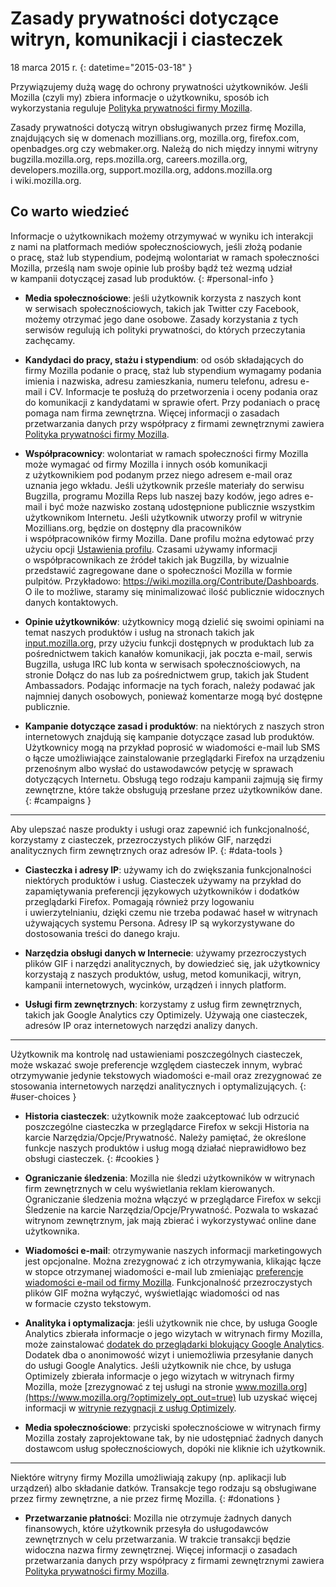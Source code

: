 # Zasady prywatności dotyczące witryn, komunikacji i ciasteczek

18 marca 2015 r.
{: datetime="2015-03-18" }

Przywiązujemy dużą wagę do ochrony prywatności użytkowników. Jeśli Mozilla (czyli my) zbiera informacje o użytkowniku, sposób ich wykorzystania reguluje [Polityka prywatności firmy Mozilla](https://www.mozilla.org/privacy/).

Zasady prywatności dotyczą witryn obsługiwanych przez firmę Mozilla, znajdujących się w domenach mozillians.org, mozilla.org, firefox.com, openbadges.org czy webmaker.org. Należą do nich między innymi witryny bugzilla.mozilla.org, reps.mozilla.org, careers.mozilla.org, developers.mozilla.org, support.mozilla.org, addons.mozilla.org i wiki.mozilla.org.

## Co warto wiedzieć

Informacje o użytkownikach możemy otrzymywać w wyniku ich interakcji z nami na platformach mediów społecznościowych, jeśli złożą podanie o pracę, staż lub stypendium, podejmą wolontariat w ramach społeczności Mozilla, prześlą nam swoje opinie lub prośby bądź też wezmą udział w kampanii dotyczącej zasad lub produktów.
{: #personal-info }

* **Media społecznościowe**: jeśli użytkownik korzysta z naszych kont w serwisach społecznościowych, takich jak Twitter czy Facebook, możemy otrzymać jego dane osobowe. Zasady korzystania z tych serwisów regulują ich polityki prywatności, do których przeczytania zachęcamy.

* **Kandydaci do pracy, stażu i stypendium**: od osób składających do firmy Mozilla podanie o pracę, staż lub stypendium wymagamy podania imienia i nazwiska, adresu zamieszkania, numeru telefonu, adresu e-mail i CV. Informacje te posłużą do przetworzenia i oceny podania oraz do komunikacji z kandydatami w sprawie ofert. Przy podaniach o pracę pomaga nam firma zewnętrzna. Więcej informacji o zasadach przetwarzania danych przy współpracy z firmami zewnętrznymi zawiera [Polityka prywatności firmy Mozilla](https://www.mozilla.org/privacy/).

* **Współpracownicy**: wolontariat w ramach społeczności firmy Mozilla może wymagać od firmy Mozilla i innych osób komunikacji z użytkownikiem pod podanym przez niego adresem e-mail oraz uznania jego wkładu. Jeśli użytkownik prześle materiały do serwisu Bugzilla, programu Mozilla Reps lub naszej bazy kodów, jego adres e-mail i być może nazwisko zostaną udostępnione publicznie wszystkim użytkownikom Internetu. Jeśli użytkownik utworzy profil w witrynie Mozillians.org, będzie on dostępny dla pracowników i współpracowników firmy Mozilla. Dane profilu można edytować przy użyciu opcji [Ustawienia profilu](https://mozillians.org/user/edit). Czasami używamy informacji o współpracownikach ze źródeł takich jak Bugzilla, by wizualnie przedstawić zagregowane dane o społeczności Mozilla w formie pulpitów. Przykładowo: <https://wiki.mozilla.org/Contribute/Dashboards>. O ile to możliwe, staramy się minimalizować ilość publicznie widocznych danych kontaktowych.

* **Opinie użytkowników**: użytkownicy mogą dzielić się swoimi opiniami na temat naszych produktów i usług na stronach takich jak [input.mozilla.org](https://input.mozilla.org/), przy użyciu funkcji dostępnych w produktach lub za pośrednictwem takich kanałów komunikacji, jak poczta e-mail, serwis Bugzilla, usługa IRC lub konta w serwisach społecznościowych, na stronie Dołącz do nas lub za pośrednictwem grup, takich jak Student Ambassadors. Podając informacje na tych forach, należy podawać jak najmniej danych osobowych, ponieważ komentarze mogą być dostępne publicznie.

* **Kampanie dotyczące zasad i produktów**: na niektórych z naszych stron internetowych znajdują się kampanie dotyczące zasad lub produktów. Użytkownicy mogą na przykład poprosić w wiadomości e-mail lub SMS o łącze umożliwiające zainstalowanie przeglądarki Firefox na urządzeniu przenośnym albo wysłać do ustawodawców petycję w sprawach dotyczących Internetu. Obsługą tego rodzaju kampanii zajmują się firmy zewnętrzne, które także obsługują przesłane przez użytkowników dane.
{: #campaigns }

---------------------------------------

Aby ulepszać nasze produkty i usługi oraz zapewnić ich funkcjonalność, korzystamy z ciasteczek, przezroczystych plików GIF, narzędzi analitycznych firm zewnętrznych oraz adresów IP.
{: #data-tools }

* **Ciasteczka i adresy IP**: używamy ich do zwiększania funkcjonalności niektórych produktów i usług. Ciasteczek używamy na przykład do zapamiętywania preferencji językowych użytkowników i dodatków przeglądarki Firefox. Pomagają również przy logowaniu i uwierzytelnianiu, dzięki czemu nie trzeba podawać haseł w witrynach używających systemu Persona. Adresy IP są wykorzystywane do dostosowania treści do danego kraju.

* **Narzędzia obsługi danych w Internecie**: używamy przezroczystych plików GIF i narzędzi analitycznych, by dowiedzieć się, jak użytkownicy korzystają z naszych produktów, usług, metod komunikacji, witryn, kampanii internetowych, wycinków, urządzeń i innych platform.

* **Usługi firm zewnętrznych**: korzystamy z usług firm zewnętrznych, takich jak Google Analytics czy Optimizely. Używają one ciasteczek, adresów IP oraz internetowych narzędzi analizy danych.

---------------------------------------

Użytkownik ma kontrolę nad ustawieniami poszczególnych ciasteczek, może wskazać swoje preferencje względem ciasteczek innym, wybrać otrzymywanie jedynie tekstowych wiadomości e-mail oraz zrezygnować ze stosowania internetowych narzędzi analitycznych i optymalizujących. 
{: #user-choices }

* **Historia ciasteczek**: użytkownik może zaakceptować lub odrzucić poszczególne ciasteczka w przeglądarce Firefox w sekcji Historia na karcie Narzędzia/Opcje/Prywatność. Należy pamiętać, że określone funkcje naszych produktów i usług mogą działać nieprawidłowo bez obsługi ciasteczek.
{: #cookies }

* **Ograniczanie śledzenia**: Mozilla nie śledzi użytkowników w witrynach firm zewnętrznych w celu wyświetlania reklam kierowanych. Ograniczanie śledzenia można włączyć w przeglądarce Firefox w sekcji Śledzenie na karcie Narzędzia/Opcje/Prywatność. Pozwala to wskazać witrynom zewnętrznym, jak mają zbierać i wykorzystywać online dane użytkownika.

* **Wiadomości e-mail**: otrzymywanie naszych informacji marketingowych jest opcjonalne. Można zrezygnować z ich otrzymywania, klikając łącze w stopce otrzymanej wiadomości e-mail lub zmieniając [preferencje wiadomości e-mail od firmy Mozilla](https://www.mozilla.org/newsletter/recovery/). Funkcjonalność przezroczystych plików GIF można wyłączyć, wyświetlając wiadomości od nas w formacie czysto tekstowym.

* **Analityka i optymalizacja**: jeśli użytkownik nie chce, by usługa Google Analytics zbierała informacje o jego wizytach w witrynach firmy Mozilla, może zainstalować [dodatek do przeglądarki blokujący Google Analytics](https://tools.google.com/dlpage/gaoptout). Dodatek dba o anonimowość wizyt i uniemożliwia przesyłanie danych do usługi Google Analytics.
Jeśli użytkownik nie chce, by usługa Optimizely zbierała informacje o jego wizytach w witrynach firmy Mozilla, może [zrezygnować z tej usługi na stronie www.mozilla.org](https://www.mozilla.org/?optimizely_opt_out=true) lub uzyskać więcej informacji w [witrynie rezygnacji z usług Optimizely](https://www.optimizely.com/opt_out).

* **Media społecznościowe**: przyciski społecznościowe w witrynach firmy Mozilla zostały zaprojektowane tak, by nie udostępniać żadnych danych dostawcom usług społecznościowych, dopóki nie kliknie ich użytkownik.

---------------------------------------

Niektóre witryny firmy Mozilla umożliwiają zakupy (np. aplikacji lub urządzeń) albo składanie datków. Transakcje tego rodzaju są obsługiwane przez firmy zewnętrzne, a nie przez firmę Mozilla. 
{: #donations }

* **Przetwarzanie płatności**: Mozilla nie otrzymuje żadnych danych finansowych, które użytkownik przesyła do usługodawców zewnętrznych w celu przetwarzania. W trakcie transakcji będzie widoczna nazwa firmy zewnętrznej. Więcej informacji o zasadach przetwarzania danych przy współpracy z firmami zewnętrznymi zawiera [Polityka prywatności firmy Mozilla](https://www.mozilla.org/privacy/).
